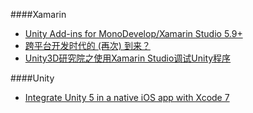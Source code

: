 ####Xamarin
- [Unity Add-ins for MonoDevelop/Xamarin Studio 5.9+](http://forum.unity3d.com/threads/unity-add-ins-for-monodevelop-xamarin-studio-5-9.329880/)
- [跨平台开发时代的 (再次) 到来？](https://onevcat.com/2015/03/cross-platform/)
- [Unity3D研究院之使用Xamarin Studio调试Unity程序](http://www.xuanyusong.com/archives/3545)

####Unity
- [Integrate Unity 5 in a native iOS app with Xcode 7](http://www.the-nerd.be/2015/11/13/integrate-unity-5-in-a-native-ios-app-with-xcode-7/)
